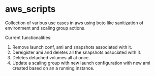 # aws_scripts
Collection of various use cases in aws using boto like sanitization of environment and scaling group actions.

Current functionalities:
1. Remove launch conf, ami and snapshots associated with it.
2. Dereigister ami and deletes all the snapshots associated with it.
3. Deletes detached volumes all at once.
4. Update a scaling group with new launch configuration with new ami created based on an a running instance.
